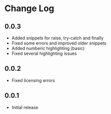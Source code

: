# Change Log

## 0.0.3
- Added snippets for raise, try-catch and finally
- Fixed some errors and improved older snippets
- Added numberic highlighting (basic)
- Fixed several highlighting issues

## 0.0.2
- Fixed licensing errors

## 0.0.1
- Initial release
